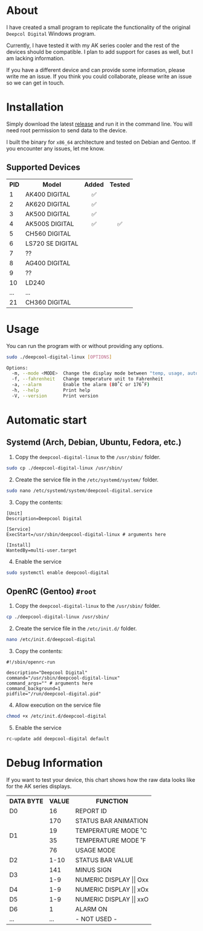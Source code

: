 # About
I have created a small program to replicate the functionality of the original `Deepcol Digital`
Windows program.

Currently, I have tested it with my AK series cooler and the rest of the devices
should be compatible. I plan to add support for cases as well, but I am lacking information.

If you have a different device and can provide some information, please write me an issue.
If you think you could collaborate, please write an issue so we can get in touch.

# Installation
Simply download the latest [release](https://github.com/Nortank12/deepcool-digital-linux/releases)
and run it in the command line. You will need root permission to send data to the device.

I built the binary for `x86_64` architecture and tested on Debian and Gentoo. If you encounter any issues,
let me know.

## Supported Devices
<table>
    <tr>
        <th>PID</th>
        <th>Model</th>
        <th>Added</th>
        <th>Tested</th>
    </tr>
    <tr>
        <td>1</td>
        <td>AK400 DIGITAL</td>
        <td align="center">✅</td>
        <td align="center"></td>
    </tr>
    <tr>
        <td>2</td>
        <td>AK620 DIGITAL</td>
        <td align="center">✅</td>
        <td align="center"></td>
    </tr>
    <tr>
        <td>3</td>
        <td>AK500 DIGITAL</td>
        <td align="center">✅</td>
        <td align="center"></td>
    </tr>
    <tr>
        <td>4</td>
        <td>AK500S DIGITAL</td>
        <td align="center">✅</td>
        <td align="center">✅</td>
    </tr>
    <tr>
        <td>5</td>
        <td>CH560 DIGITAL</td>
        <td align="center"></td>
        <td align="center"></td>
    </tr>
    <tr>
        <td>6</td>
        <td>LS720 SE DIGITAL</td>
        <td align="center"></td>
        <td align="center"></td>
    </tr>
    <tr>
        <td>7</td>
        <td>??</td>
        <td align="center"></td>
        <td align="center"></td>
    </tr>
    <tr>
        <td>8</td>
        <td>AG400 DIGITAL</td>
        <td align="center"></td>
        <td align="center"></td>
    </tr>
    <tr>
        <td>9</td>
        <td>??</td>
        <td align="center"></td>
        <td align="center"></td>
    </tr>
    <tr>
        <td>10</td>
        <td>LD240</td>
        <td align="center"></td>
        <td align="center"></td>
    </tr>
    <tr>
        <td>...</td>
        <td>...</td>
        <td align="center"></td>
        <td align="center"></td>
    </tr>
    <tr>
        <td>21</td>
        <td>CH360 DIGITAL</td>
        <td align="center"></td>
        <td align="center"></td>
    </tr>
</table>

# Usage
You can run the program with or without providing any options.
```bash
sudo ./deepcool-digital-linux [OPTIONS]
```
```bash
Options:
  -m, --mode <MODE>  Change the display mode between "temp, usage, auto" [default: temp]
  -f, --fahrenheit   Change temperature unit to Fahrenheit
  -a, --alarm        Enable the alarm (80˚C or 176˚F)
  -h, --help         Print help
  -V, --version      Print version

```

# Automatic start

## Systemd (Arch, Debian, Ubuntu, Fedora, etc.)
1. Copy the `deepcool-digital-linux` to the `/usr/sbin/` folder.
```bash
sudo cp ./deepcool-digital-linux /usr/sbin/
```
2. Create the service file in the `/etc/systemd/system/` folder.
```bash
sudo nano /etc/systemd/system/deepcool-digital.service
```
3. Copy the contents:
```properties
[Unit]
Description=Deepcool Digital

[Service]
ExecStart=/usr/sbin/deepcool-digital-linux # arguments here

[Install]
WantedBy=multi-user.target
```
4. Enable the service
```bash
sudo systemctl enable deepcool-digital
```

## OpenRC (Gentoo) `#root`
1. Copy the `deepcool-digital-linux` to the `/usr/sbin/` folder.
```bash
cp ./deepcool-digital-linux /usr/sbin/
```
2. Create the service file in the `/etc/init.d/` folder.
```bash
nano /etc/init.d/deepcool-digital
```
3. Copy the contents:
```properties
#!/sbin/openrc-run

description="Deepcool Digital"
command="/usr/sbin/deepcool-digital-linux"
command_args="" # arguments here
command_background=1
pidfile="/run/deepcool-digital.pid"
```
4. Allow execution on the service file
```bash
chmod +x /etc/init.d/deepcool-digital
```
5. Enable the service
```bash
rc-update add deepcool-digital default
```

# Debug Information
If you want to test your device, this chart shows how the raw data looks like for the AK
series displays.
<table>
    <tr>
        <th>DATA BYTE</th>
        <th>VALUE</th>
        <th>FUNCTION</th>
    </tr>
    <tr>
        <td>D0</td>
        <td>16</td>
        <td>REPORT ID</td>
    </tr>
    <tr>
        <td rowspan="4">D1</td>
        <td>170</td>
        <td>STATUS BAR ANIMATION</td>
    </tr>
    <tr>
        <td>19</td>
        <td>TEMPERATURE MODE ˚C</td>
    </tr>
    <tr>
        <td>35</td>
        <td>TEMPERATURE MODE ˚F</td>
    </tr>
    <tr>
        <td>76</td>
        <td>USAGE MODE</td>
    </tr>
    <tr>
        <td>D2</td>
        <td>1-10</td>
        <td>STATUS BAR VALUE</td>
    </tr>
    <tr>
        <td rowspan="2">D3</td>
        <td>141</td>
        <td>MINUS SIGN</td>
    </tr>
    <tr>
        <td>1-9</td>
        <td>NUMERIC DISPLAY || Oxx</td>
    </tr>
    <tr>
        <td>D4</td>
        <td>1-9</td>
        <td>NUMERIC DISPLAY || xOx</td>
    </tr>
    <tr>
        <td>D5</td>
        <td>1-9</td>
        <td>NUMERIC DISPLAY || xxO</td>
    </tr>
    <tr>
        <td>D6</td>
        <td>1</td>
        <td>ALARM ON</td>
    </tr>
        <tr>
        <td>...</td>
        <td>...</td>
        <td>- NOT USED -</td>
    </tr>
</table>
